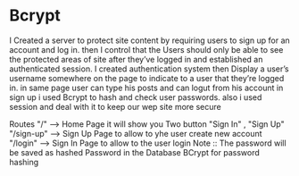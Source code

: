 # Bcrypt
I Created a server to protect site content by requiring users to sign up for an account and log in.
then I control that the Users should only be able to see the protected areas of site after they’ve logged in and established an authenticated session.
I created authentication system then Display a user’s username somewhere on the page to indicate to a user that they’re logged in.
in same page user can type his posts and can logut from his account
in sign up i used Bcrypt to hash and check user passwords.
also i used session and deal with it to keep our wep site more secure

Routes
"/" --> Home Page it will show you Two button "Sign In" , "Sign Up"
"/sign-up" --> Sign Up Page to allow to yhe user create new account
"/login" --> Sign In Page to allow to the user login
Note :: The password will be saved as hashed Password in the Database  BCrypt for password hashing 

